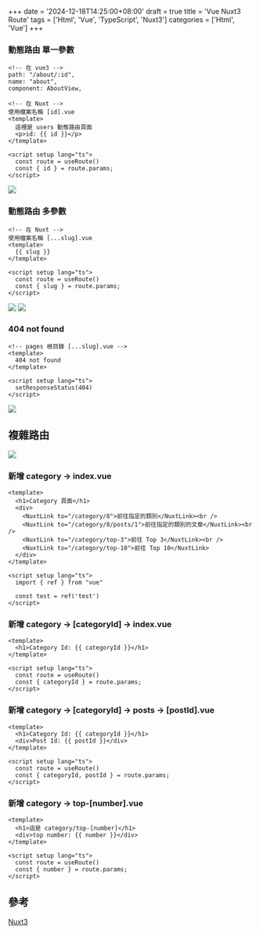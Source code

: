 +++
date = '2024-12-18T14:25:00+08:00'
draft = true
title = 'Vue Nuxt3 Route'
tags = ['Html', 'Vue', 'TypeScript', 'Nuxt3']
categories = ['Html', 'Vue']
+++

### 動態路由 單一參數
```
<!-- 在 vue3 -->
path: "/about/:id",
name: "about",
component: AboutView,

<!-- 在 Nuxt -->
使用檔案名稱 [id].vue
<template>
  這裡是 users 動態路由頁面
  <p>id: {{ id }}</p>
</template>

<script setup lang="ts">
  const route = useRoute()
  const { id } = route.params;
</script>
```
![](/images/020_vueNuxt3Route/01.png)

### 動態路由 多參數
```
<!-- 在 Nuxt -->
使用檔案名稱 [...slug].vue
<template>
  {{ slug }}
</template>

<script setup lang="ts">
  const route = useRoute()
  const { slug } = route.params;
</script>
```
![](/images/020_vueNuxt3Route/02.png)
![](/images/020_vueNuxt3Route/03.png)

### **404 not found**
```
<!-- pages 根目錄 [...slug].vue -->
<template>
  404 not found
</template>

<script setup lang="ts">
  setResponseStatus(404)
</script>
```
![](/images/020_vueNuxt3Route/04.png)

## 複雜路由
![](/images/020_vueNuxt3Route/05.png)

### 新增 **category → index.vue**
```
<template>
  <h1>Category 頁面</h1>
  <div>
    <NuxtLink to="/category/8">前往指定的類別</NuxtLink><br />
    <NuxtLink to="/category/8/posts/1">前往指定的類別的文章</NuxtLink><br />
    <NuxtLink to="/category/top-3">前往 Top 3</NuxtLink><br />
    <NuxtLink to="/category/top-10">前往 Top 10</NuxtLink>
  </div>
</template>

<script setup lang="ts">
  import { ref } from "vue"

  const test = ref('test')
</script>
```

### 新增 **category → [categoryId] → index.vue**
```
<template>
  <h1>Category Id: {{ categoryId }}</h1>
</template>

<script setup lang="ts">
  const route = useRoute()
  const { categoryId } = route.params;
</script>
```

### 新增 **category → [categoryId] → posts → [postId].vue**
```
<template>
  <h1>Category Id: {{ categoryId }}</h1>
  <div>Post Id: {{ postId }}</div>
</template>

<script setup lang="ts">
  const route = useRoute()
  const { categoryId, postId } = route.params;
</script>
```

### 新增 **category → top-[number].vue**
```
<template>
  <h1>這是 category/top-[number]</h1>
  <div>top number: {{ number }}</div>
</template>

<script setup lang="ts">
  const route = useRoute()
  const { number } = route.params;
</script>
```

## 參考
[Nuxt3](https://nuxt.com.cn/docs/getting-started/installation "")
